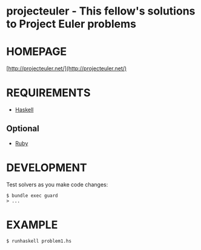 # projecteuler - This fellow's solutions to Project Euler problems

# HOMEPAGE

[http://projecteuler.net/](http://projecteuler.net/)

# REQUIREMENTS

* [Haskell](http://www.haskell.org)

## Optional

* [Ruby](http://www.ruby-lang.org)

# DEVELOPMENT

Test solvers as you make code changes:

    $ bundle exec guard
    > ...

# EXAMPLE

    $ runhaskell problem1.hs
